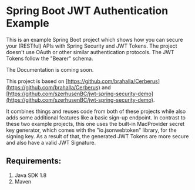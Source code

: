 Spring Boot JWT Authentication Example
== 

This is an example Spring Boot project which shows how you can secure your (RESTful) APIs with Spring Security and JWT Tokens. The project doesn't use OAuth 
or other similar authentication protocols. The JWT Tokens follow the "Bearer" schema.  

The Documentation is coming soon. 

This project is based on [https://github.com/brahalla/Cerberus](https://github.com/brahalla/Cerberus) and 
[https://github.com/szerhusenBC/jwt-spring-security-demo](https://github.com/szerhusenBC/jwt-spring-security-demo).

It combines things and reuses code from both of these projects while also adds some additional features like a basic sign-up endpoint. 
In contrast to these two example projects, this one uses the built-in MacProvider secret key generator, which comes with the "io.jsonwebtoken" library, 
for the signing key. As a result of that, the generated JWT Tokens are more secure and also have a valid JWT Signature.  

## Requirements: 
1. Java SDK 1.8
2. Maven